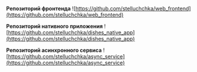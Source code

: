 **Репозиторий фронтенда**
![https://github.com/stelluchchka/web_frontend](https://github.com/stelluchchka/web_frontend)

**Репозиторий нативного приложения**
![https://github.com/stelluchchka/dishes_native_app](https://github.com/stelluchchka/dishes_native_app)

**Репозиторий асинхронного сервиса**
![https://github.com/stelluchchka/async_service](https://github.com/stelluchchka/async_service)

